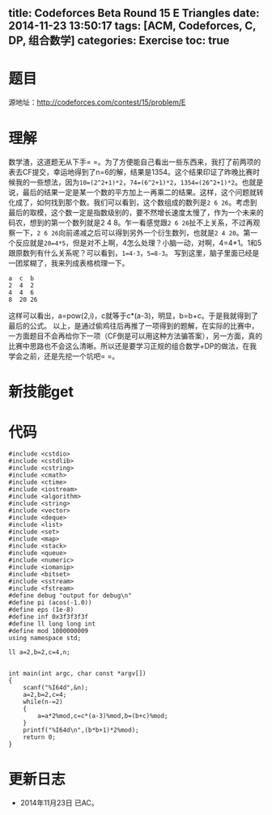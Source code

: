 title: Codeforces Beta Round 15 E Triangles
date: 2014-11-23 13:50:17
tags: [ACM, Codeforces, C, DP, 组合数学]
categories: Exercise
toc: true
---
# 题目	
源地址：http://codeforces.com/contest/15/problem/E

# 理解
数学渣，这道题无从下手= =。为了方便能自己看出一些东西来，我打了前两项的表去CF提交，幸运地得到了n=6的解，结果是1354。这个结果印证了昨晚比赛时候我的一些想法，因为`10=(2^2+1)*2`，`74=(6^2+1)*2`，`1354=(26^2+1)*2`。也就是说，最后的结果一定是某一个数的平方加上一再乘二的结果。这样，这个问题就转化成了，如何找到那个数。我们可以看到，这个数组成的数列是`2 6 26`。考虑到最后的取模，这个数一定是指数级别的，要不然增长速度太慢了，作为一个未来的码农，想到的第一个数列就是2 4 8。乍一看感觉跟`2 6 26`扯不上关系，不过再观察一下，`2 6 26`向前递减之后可以得到另外一个衍生数列，也就是`2 4 20`。第一个反应就是`20=4*5`，但是对不上啊，4怎么处理？小脑一动，对啊，4=4*1。1和5跟原数列有什么关系呢？可以看到，`1=4-3`，`5=8-3`。
写到这里，脑子里面已经是一团浆糊了，我来列成表格梳理一下。
```
a  c  b
2  4  2
4  4  6
8  20 26
```
这样可以看出，a=pow(2,i)，c就等于c*(a-3)，明显，b=b+c。于是我就得到了最后的公式。
以上，是通过偷鸡往后再推了一项得到的题解，在实际的比赛中，一方面题目不会再给你下一项（CF倒是可以用这种方法骗答案），另一方面，真的比赛中思路也不会这么清晰。所以还是要学习正规的组合数学+DP的做法，在我学会之前，还是先挖一个坑吧= =。

<!-- more -->

# 新技能get

# 代码
```
#include <cstdio>
#include <cstdlib>
#include <cstring>
#include <cmath>
#include <ctime>
#include <iostream>
#include <algorithm>
#include <string>
#include <vector>
#include <deque>
#include <list>
#include <set>
#include <map>
#include <stack>
#include <queue>
#include <numeric>
#include <iomanip>
#include <bitset>
#include <sstream>
#include <fstream>
#define debug "output for debug\n"
#define pi (acos(-1.0))
#define eps (1e-8)
#define inf 0x3f3f3f3f
#define ll long long int
#define mod 1000000009
using namespace std;

ll a=2,b=2,c=4,n;


int main(int argc, char const *argv[])
{
    scanf("%I64d",&n);
    a=2,b=2,c=4;
    while(n-=2)
    {
        a=a*2%mod,c=c*(a-3)%mod,b=(b+c)%mod;
    }
    printf("%I64d\n",(b*b+1)*2%mod);
    return 0;
}
```

# 更新日志
- 2014年11月23日 已AC。